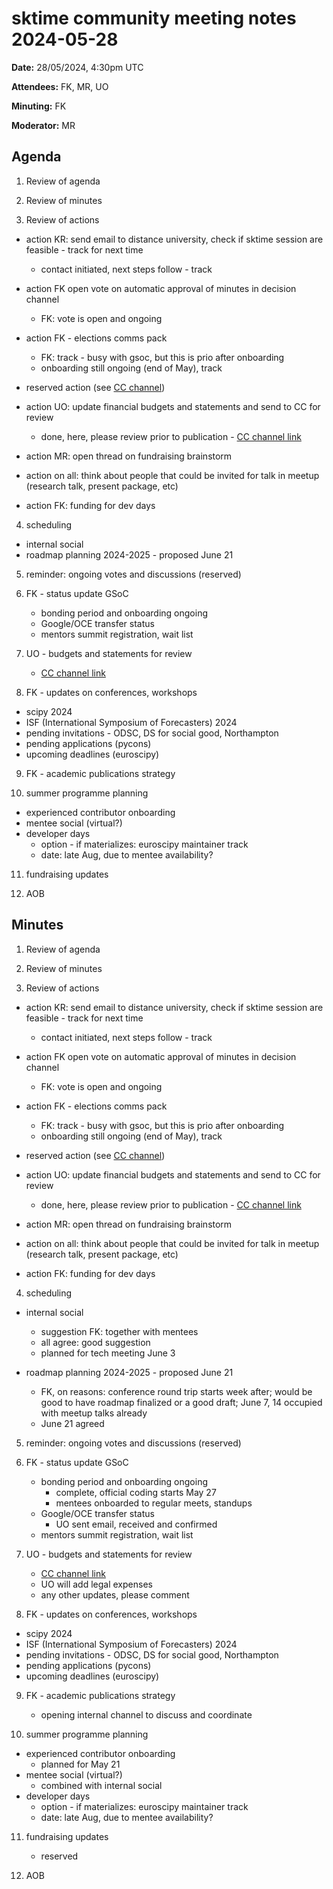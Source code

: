 
# sktime community meeting notes 2024-05-28

**Date:** 
28/05/2024, 4:30pm UTC

**Attendees:** FK, MR, UO

**Minuting:** FK

**Moderator:** MR

## Agenda

1. Review of agenda

2. Review of minutes

3. Review of actions

* action KR: send email to distance university, check if sktime session are feasible - track for next time
    * contact initiated, next steps follow - track
* action FK open vote on automatic approval of minutes in decision channel
    * FK: vote is open and ongoing

* action FK - elections comms pack
    * FK: track - busy with gsoc, but this is prio after onboarding
    * onboarding still ongoing (end of May), track

* reserved action (see [CC channel](https://discord.com/channels/1075852648688930887/1084417014166212618/1242124782972174347))
* action UO: update financial budgets and statements and send to CC for review
    * done, here, please review prior to publication - [CC channel link](https://discord.com/channels/1075852648688930887/1084417014166212618/1240360027899035648)

* action MR: open thread on fundraising brainstorm

* action on all: think about people that could be invited for talk in meetup (research talk, present package, etc)

* action FK: funding for dev days


4. scheduling

- internal social
- roadmap planning 2024-2025 - proposed June 21

5. reminder: ongoing votes and discussions (reserved)

6. FK - status update GSoC
    - bonding period and onboarding ongoing
    - Google/OCE transfer status
    - mentors summit registration, wait list

7. UO - budgets and statements for review
    * [CC channel link](https://discord.com/channels/1075852648688930887/1084417014166212618/1240360027899035648)

8. FK - updates on conferences, workshops

- scipy 2024
- ISF (International Symposium of Forecasters) 2024
- pending invitations - ODSC, DS for social good, Northampton
- pending applications (pycons)
- upcoming deadlines (euroscipy)

9. FK - academic publications strategy

10. summer programme planning

- experienced contributor onboarding
- mentee social (virtual?)
- developer days
    - option - if materializes: euroscipy maintainer track
    - date: late Aug, due to mentee availability?

11. fundraising updates

12. AOB


## Minutes

1. Review of agenda

2. Review of minutes

3. Review of actions

* action KR: send email to distance university, check if sktime session are feasible - track for next time
    * contact initiated, next steps follow - track
* action FK open vote on automatic approval of minutes in decision channel
    * FK: vote is open and ongoing

* action FK - elections comms pack
    * FK: track - busy with gsoc, but this is prio after onboarding
    * onboarding still ongoing (end of May), track

* reserved action (see [CC channel](https://discord.com/channels/1075852648688930887/1084417014166212618/1242124782972174347))
* action UO: update financial budgets and statements and send to CC for review
    * done, here, please review prior to publication - [CC channel link](https://discord.com/channels/1075852648688930887/1084417014166212618/1240360027899035648)

* action MR: open thread on fundraising brainstorm

* action on all: think about people that could be invited for talk in meetup (research talk, present package, etc)

* action FK: funding for dev days


4. scheduling

- internal social
    - suggestion FK: together with mentees
    - all agree: good suggestion
    - planned for tech meeting June 3

- roadmap planning 2024-2025 - proposed June 21
    - FK, on reasons: conference round trip starts week after; would be good to have roadmap finalized or a good draft; June 7, 14 occupied with meetup talks already
    - June 21 agreed

5. reminder: ongoing votes and discussions (reserved)

6. FK - status update GSoC
    - bonding period and onboarding ongoing
        - complete, official coding starts May 27
        - mentees onboarded to regular meets, standups
    - Google/OCE transfer status
        - UO sent email, received and confirmed
    - mentors summit registration, wait list

7. UO - budgets and statements for review
    * [CC channel link](https://discord.com/channels/1075852648688930887/1084417014166212618/1240360027899035648)
    * UO will add legal expenses
    * any other updates, please comment

8. FK - updates on conferences, workshops

- scipy 2024
- ISF (International Symposium of Forecasters) 2024
- pending invitations - ODSC, DS for social good, Northampton
- pending applications (pycons)
- upcoming deadlines (euroscipy)

9. FK - academic publications strategy
    - opening internal channel to discuss and coordinate

10. summer programme planning

- experienced contributor onboarding
    - planned for May 21
- mentee social (virtual?)
    - combined with internal social
- developer days
    - option - if materializes: euroscipy maintainer track
    - date: late Aug, due to mentee availability?

11. fundraising updates
    - reserved

12. AOB

